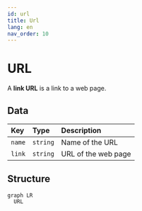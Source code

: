 ```yaml
---
id: url
title: Url
lang: en
nav_order: 10
---
```


# URL

A **<span class="aq-icon">link</span> URL** is a link to a web page.

## Data

| Key | Type | Description |
| :--- | :---- | :----------- |
| `name` | `string` | Name of the URL |
| `link` | `string` | URL of the web page |

## Structure

```mermaid
graph LR
  URL
```
